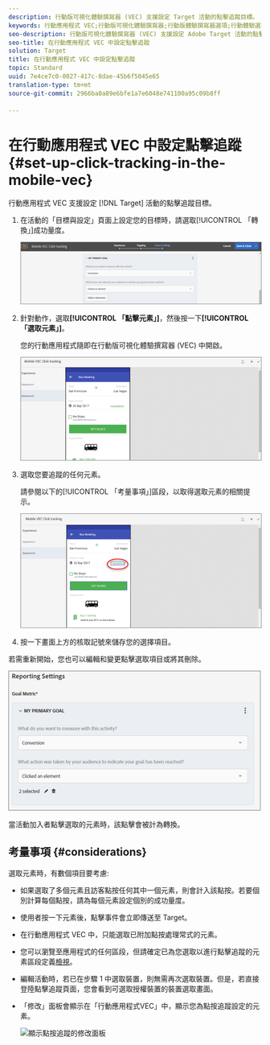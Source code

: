 ```yaml
---
description: 行動版可視化體驗撰寫器 (VEC) 支援設定 Target 活動的點擊追蹤目標。
keywords: 行動應用程式 VEC;行動版可視化體驗撰寫器;行動版體驗撰寫器選項;行動體驗選項;目標檢視;點按;點擊追蹤;追蹤
seo-description: 行動版可視化體驗撰寫器 (VEC) 支援設定 Adobe Target 活動的點擊追蹤目標。
seo-title: 在行動應用程式 VEC 中設定點擊追蹤
solution: Target
title: 在行動應用程式 VEC 中設定點擊追蹤
topic: Standard
uuid: 7e4ce7c0-0027-417c-8dae-45b6f5045e65
translation-type: tm+mt
source-git-commit: 2966ba0a89e6bfe1a7e6048e741100a95c09b8ff

---
```



# 在行動應用程式 VEC 中設定點擊追蹤{#set-up-click-tracking-in-the-mobile-vec}

行動應用程式 VEC 支援設定 [!DNL Target] 活動的點擊追蹤目標。

1. 在活動的「目標與設定」頁面上設定您的目標時，請選取[!UICONTROL 「轉換」]成功量度。

   ![](assets/mobile-vec-clicktrack1.png)

1. 針對動作，選取&#x200B;**[!UICONTROL 「點擊元素」]**，然後按一下&#x200B;**[!UICONTROL 「選取元素」]**。

   您的行動應用程式隨即在行動版可視化體驗撰寫器 (VEC) 中開啟。

   ![](assets/mobile-vec-clicktrack2.png)

1. 選取您要追蹤的任何元素。

   請參閱以下的[!UICONTROL 「考量事項」]區段，以取得選取元素的相關提示。

   ![](assets/mobile-vec-clicktrack3.png)

1. 按一下畫面上方的核取記號來儲存您的選擇項目。

若需重新開始，您也可以編輯和變更點擊選取項目或將其刪除。

![](assets/mobile-vec-clicktrack4.png)

當活動加入者點擊選取的元素時，該點擊會被計為轉換。

## 考量事項 {#considerations}

選取元素時，有數個項目要考慮:

* 如果選取了多個元素且訪客點按任何其中一個元素，則會計入該點按。若要個別計算每個點按，請為每個元素設定個別的成功量度。
* 使用者按一下元素後，點擊事件會立即傳送至 Target。
* 在行動應用程式 VEC 中，只能選取已附加點按處理常式的元素。
* 您可以瀏覽至應用程式的任何區段，但請確定已為您選取以進行點擊追蹤的元素區段定義[檢視](/help/c-target-mobile-app/c-mobile-visual-experience-composer/mobile-visual-experience-composer.md#target-views)。
* 編輯活動時，若已在步驟 1 中選取裝置，則無需再次選取裝置。但是，若直接登陸點擊追蹤頁面，您會看到可選取授權裝置的裝置選取畫面。
* 「修改」面板會顯示在「行動應用程式VEC」中，顯示您為點按追蹤設定的元素。

   ![顯示點按追蹤的修改面板
   ](/help/c-target-mobile-app/c-mobile-visual-experience-composer/assets/click-track-modifications-panel.png)